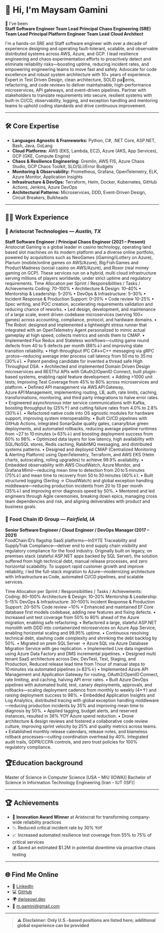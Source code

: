 # 👋 Hi, I'm Maysam Gamini

🎯 I've been  
**Staff Software Engineer Team Lead**
**Principal Chaos Engineering (SRE) Team Lead**
**Principal Platform Engineer Team Lead**
**Cloud Architect**

I'm a hands-on SRE and Staff software engineer with over a decade of experience designing and operating fault-tolerant, scalable, and observable distributed systems across AWS, Azure, and GCP. I lead resilience engineering and chaos experimentation efforts to proactively detect and eliminate reliability risks—boosting uptime, reducing incident rates, and empowering engineering teams to move fast and safely. Advocate for code excellence and robust system architecture with 10+ years of experience. Expert in Test Driven Design, clean architecture, SOLID pa􀆩erns, refactoring, and code reviews to deliver maintainable, high-performance microservices, API gateways, and event-driven pipelines. Partner with stakeholders to translate requirements into secure, resilient systems with built-in CI/CD, observability, logging, and exception
handling and mentoring teams to uphold coding standards and drive continuous improvement.

---

## 🛠️ Core Expertise

- **Languages Agnostic & Frameworks:** Python, C#, .NET Core, ASP.NET, Bash, Java, GoLang
- **Cloud Platforms:** AWS (EKS, Lambda, EC2), Azure (AKS, App Services), GCP (GKE, Compute Engine)
- **Chaos & Resilience Engineering:** Gremlin, AWS FIS, Azure Chaos Studio, GCP Chaos Toolkit, SLO/SLI/Error Budgets
- **Monitoring & Observability:** Prometheus, Grafana, OpenTelemetry, ELK, Azure Monitor, Application Insights
- **Infrastructure & DevOps:** Terraform, Helm, Docker, Kubernetes, GitHub Actions, Jenkins, Azure DevOps
- **Architectural Patterns:** Microservices, DDD, Event-Driven Design, Circuit Breakers, Bulkheads

---

## 👨‍💻 Work Experience

### 🎰 Aristocrat Technologies — *Austin, TX*  
**Staff Software Engineer / Principal Chaos Engineer (2021 – Present)**  
Aristocrat Gaming is a global leader in casino technology, operating land based slot machines on its modern platform and a diverse online portfolio, powered by acquisitions such as NeoGames (iGaming/iLottery on Azure), Plarium (mobile/online games on AWS/Azure), Big Fish Games and Product Madness (social casino on AWS/Azure), and Roxor (real money gaming on GCP). These services run on a hybrid, multi cloud infrastructure serving millions of players worldwide, under strict uptime and regulatory requirements.
Time Allocation per Sprint / Responsibilities / Tasks / Achievements
Coding: 70–100% • Architecture & Design: 10–40% • Mentorship & Leadership: 5–20% • DevOps & Infrastructure: 5–30% • Incident Response & Production Support: 0–20% • Code review 10-25%
•	Spec writing, and POC creation, accelerating requirements validation and reducing chance of reworks.
•	Led design, development, and maintenance of a large scale, event driven codebase microservices (serving 100+ games) across accounting, compliance, protocol, and hardware domains. 
•	The Robot: designed and implemented a lightweight stress runner that integrated with an OpenTelemetry Agent personalized to mimic actual gameplay at high speed, collects metrics and sends them to CMAP.
•	Implemented Flux Redux and Stateless workflows—cutting game round defects from 40 to 5 defects per month (88%↓) and improving state transition reliability. 
•	High throughput IPC C#↔C++ messaging via gRPC .protos—reducing average inter process call latency from 50 ms to 35 ms (30%↓).
•	Patent pending candidate for invented a thread safe High Throughput DSA.
•	Architected and implemented Domain Driven Design microservices and RESTful APIs with OAuth2/OpenID Connect, built plugin-based systems, enabling rapid feature development.
•	Adding >1000 unit tests; Improving Test Coverage from 45% to 80% across microservices and platform.
•	Defined API management via AWS API Gateway, Azure API Management, implementing routing, LB, auth, rate limits, caching, transformations, monitoring, and third party integrations to halve error rates.
•	Engineered asynchronous inter service communications with Kafka, boosting throughput by (25%↑) and cutting failure rates from 4.0% to 2.8% (30%↓).
•	Refactored native code into OS agnostic modules for hardware support, improving system interoperability.
•	Built CI/CD pipelines with GitHub Actions, integrated SonarQube quality gates, canary/blue green deployments, and automated rollbacks, reducing average pipeline runtimes from ~27 to 10 minutes (≈ 63%↓) and boosting deployment success from 60% to 98%.
•	Optimized data layers for low latency, high availability with SQL/NoSQL stores, Redis caching, RabbitMQ messaging, and distributed systems patterns.
•	Designed and deployed CMAP (Centralized Monitoring & Alerting Platform) using OpenTelemetry, Terraform, and AWS EKS (Helm charts, autoscaling, rolling upgrades) to achieve 99.9% availability.
•	Embedded observability with AWS CloudWatch, Azure Monitor, and Grafana Mimir—reducing mean time to detection from 20 to 5 minutes (75%↓) and mean time to recovery from 50 to 30 minutes (40%↓).
•	Built structured logging (Serilog → CloudWatch) and global exception handling middleware—reducing production incidents from 20 to 13 per month (35%↓) and improving error diagnosis speed by 50%.
•	Mentored and led engineers through Agile ceremonies, breaking down epics, managing cross team dependencies and risk, and aligning deliverables with product and business goals.


### 🧪 Food Chain ID Group — *Fairfield, IA*  
**Senior Software Engineer / Cloud Engineer / DevOps Manager (2017 – 2021)**  
FoodChain ID’s flagship SaaS platforms—InSYTE Traceability and SupplyTrak Compliance—deliver end to end supply chain visibility and regulatory compliance for the food industry. Originally built on legacy, on premises stack (stateful ASP.NET apps backed by SQL Server), the solution suffered from high technical debt, manual release processes, and zero horizontal scalability. To support rapid customer growth and improve reliability, I led the full-stack migration to Azure—modernizing architecture with Infrastructure as Code, automated CI/CD pipelines, and scalable services.

Time Allocation per Sprint / Responsibilities / Tasks / Achievements:
Coding: 80–100% Architecture & Design: 10–20% Mentorship & Leadership: 5–15% DevOps & Infrastructure: 30–100% Incident Response & Production Support: 20–50% Code review ~10%
•	Enhanced and maintained EF Core database first models codebase, adding new features and fixing defects. 
•	Increased unit test coverage from 50% to 80% ahead of the Azure migration, enabling safe refactoring.
•	Refactored a large, stateful ASP.NET monolith with DDD into containerized microservices on Azure App Service, enabling horizontal scaling and 99.95% uptime.
•	Continuous resolving technical debt, slashing code complexity and shrinking the debt backlog by 50%.
•	Migrated on prem SQL Server → Azure SQL via Azure Database Migration Service with geo replication.
•	Implemented Live data ingestion using Azure Data Factory and DMS incremental pipelines. 
•	Designed multi tenant SaaS architecture across Dev, DevTest, Test, Staging, and Production, Reduced release lead time from 1 hour of manual steps to 10 minutes via automated pipelines (≈ 83%↓) 
•	Implemented Azure API Management and Application Gateway for routing, OAuth2/OpenID Connect, rate limiting, and caching, halving API error rates.
•	Built Azure DevOps pipelines with automated build, test, canary deployments, approvals, and rollbacks—scaling deployment cadence from monthly to weekly (4×↑) and raising deployment success to 98%.
•	Embedded Application Insights and Log Analytics, distributed tracing with global exception handling middleware—reducing production incidents by 35% and improving mean time to diagnosis by 50%.
•	Applied tagging, budget alerts, and reserved instances, resulted in 38% YOY Azure spend reduction.
•	Drove architecture & design reviews and fostered a collaborative code review culture, improving sprint velocity by 25% and quality metrics across teams.
•	Established monthly release calendars, release notes, and blameless rollback processes—cutting coordination overhead by 40%. Integrated audit trails, GDPR/CCPA controls, and zero trust policies for 100% regulatory compliance.


## 🏆Education background
Master of Science in Computer Science [USA – MIU (IOWA)]
Bachelor of Science in Information Technology Engineering [Iran – IUT (ISF)]

---

## 🏆 Achievements

- 🥇 **Innovation Award Winner** at Aristocrat for transforming company-wide reliability practices
- 📉 Reduced critical incident rate by 30% YoY
- 📈 Increased automated resilience test coverage from 55% to 75% of critical services
- 💰 Saved an estimated $1.2M in potential downtime via proactive chaos testing

---

## 🌐 Find Me Online

- 💼 [LinkedIn](https://linkedin.com/in/maysamgamini)
- 💻 [GitHub](https://github.com/maysamgamini)
- 🌍 [dwiseowl.dev](https://dwiseowl.dev)
- 📧 m.gamini@gmail.com

---

> ⚠️ **Disclaimer: Only U.S.-based positions are listed here; additional global experience can be provided**
